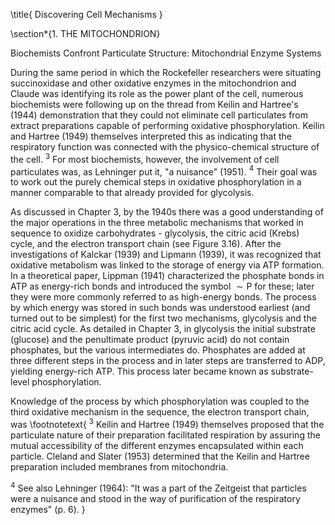 \title{
Discovering Cell Mechanisms
}

\section*{1. THE MITOCHONDRION}

Biochemists Confront Particulate Structure: Mitochondrial Enzyme Systems

During the same period in which the Rockefeller researchers were situating succinoxidase and other oxidative enzymes in the mitochondrion and Claude was identifying its role as the power plant of the cell, numerous biochemists were following up on the thread from Keilin and Hartree's (1944) demonstration that they could not eliminate cell particulates from extract preparations capable of performing oxidative phosphorylation. Keilin and Hartree (1949) themselves interpreted this as indicating that the respiratory function was connected with the physico-chemical structure of the cell. ${ }^{3}$ For most biochemists, however, the involvement of cell particulates was, as Lehninger put it, "a nuisance" (1951). ${ }^{4}$ Their goal was to work out the purely chemical steps in oxidative phosphorylation in a manner comparable to that already provided for glycolysis.

As discussed in Chapter 3, by the 1940s there was a good understanding of the major operations in the three metabolic mechanisms that worked in sequence to oxidize carbohydrates - glycolysis, the citric acid (Krebs) cycle, and the electron transport chain (see Figure 3.16). After the investigations of Kalckar (1939) and Lipmann (1939), it was recognized that oxidative metabolism was linked to the storage of energy via ATP formation. In a theoretical paper, Lippman (1941) characterized the phosphate bonds in ATP as energy-rich bonds and introduced the symbol $\sim \mathrm{P}$ for these; later they were more commonly referred to as high-energy bonds. The process by which energy was stored in such bonds was understood earliest (and turned out to be simplest) for the first two mechanisms, glycolysis and the citric acid cycle. As detailed in Chapter 3, in glycolysis the initial substrate (glucose) and the penultimate product (pyruvic acid) do not contain phosphates, but the various intermediates do. Phosphates are added at three different steps in the process and in later steps are transferred to ADP, yielding energy-rich ATP. This process later became known as substrate-level phosphorylation.

Knowledge of the process by which phosphorylation was coupled to the third oxidative mechanism in the sequence, the electron transport chain, was
\footnotetext{
${ }^{3}$ Keilin and Hartree (1949) themselves proposed that the particulate nature of their preparation facilitated respiration by assuring the mutual accessibility of the different enzymes encapsulated within each particle. Cleland and Slater (1953) determined that the Keilin and Hartree preparation included membranes from mitochondria.

${ }^{4}$ See also Lehninger (1964): "It was a part of the Zeitgeist that particles were a nuisance and stood in the way of purification of the respiratory enzymes" (p. 6).
}